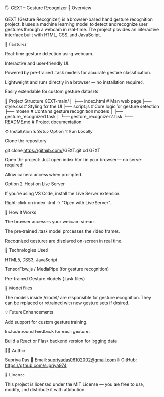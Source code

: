 🖐️ GEXT – Gesture Recognizer
📘 Overview

GEXT (Gesture Recognizer) is a browser-based hand gesture recognition project.
It uses a machine learning model to detect and recognize user gestures through a webcam in real-time.
The project provides an interactive interface built with HTML, CSS, and JavaScript.

🚀 Features

Real-time gesture detection using webcam.

Interactive and user-friendly UI.

Powered by pre-trained .task models for accurate gesture classification.

Lightweight and runs directly in a browser — no installation required.

Easily extendable for custom gesture datasets.

🧩 Project Structure
GEXT-main/
│
├── index.html             # Main web page
├── style.css              # Styling for the UI
├── script.js              # Core logic for gesture detection
├── model/                 # Contains gesture recognition models
│   ├── gesture_recognizer1.task
│   └── gesture_recognizer2.task
└── README.md              # Project documentation

⚙️ Installation & Setup
Option 1: Run Locally

Clone the repository:

git clone https://github.com/<supriya974>/GEXT.git
cd GEXT


Open the project:
Just open index.html in your browser — no server required!

Allow camera access when prompted.

Option 2: Host on Live Server

If you’re using VS Code, install the Live Server extension.

Right-click on index.html → "Open with Live Server".

🎥 How It Works

The browser accesses your webcam stream.

The pre-trained .task model processes the video frames.

Recognized gestures are displayed on-screen in real time.

🧠 Technologies Used

HTML5, CSS3, JavaScript

TensorFlow.js / MediaPipe (for gesture recognition)

Pre-trained Gesture Models (.task files)

📂 Model Files

The models inside /model/ are responsible for gesture recognition.
They can be replaced or retrained with new gesture sets if desired.

💡 Future Enhancements

Add support for custom gesture training.

Include sound feedback for each gesture.

Build a React or Flask backend version for logging data.

👩‍💻 Author

Supriya Das
📧 Email: supriyadas06102002@gmail.com
🌐 GitHub: https://github.com/supriya974

📜 License

This project is licensed under the MIT License — you are free to use, modify, and distribute it with attribution.
